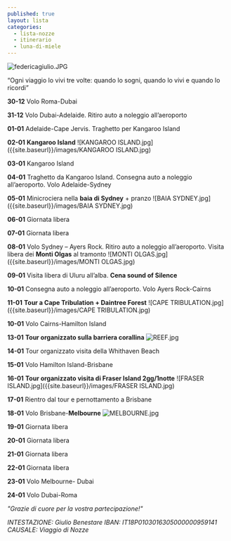```yaml
---
published: true
layout: lista
categories:
  - lista-nozze
  - itinerario
  - luna-di-miele
---
```

![federicagiulio.JPG]({{site.baseurl}}/images/federicagiulio.JPG)

“Ogni viaggio lo vivi tre volte: quando lo sogni, quando lo vivi e quando lo ricordi” 

**30-12** Volo Roma-Dubai

**31-12** Volo Dubai-Adelaide. Ritiro auto a noleggio all’aeroporto 

**01-01** Adelaide-Cape Jervis. Traghetto per Kangaroo Island

**02-01** **Kangaroo Island**
![KANGAROO ISLAND.jpg]({{site.baseurl}}/images/KANGAROO ISLAND.jpg)

**03-01** Kangaroo Island

**04-01** Traghetto da Kangaroo Island. Consegna auto a noleggio all’aeroporto. Volo Adelaide-Sydney

**05-01** Minicrociera nella **baia di Sydney** + pranzo
![BAIA SYDNEY.jpg]({{site.baseurl}}/images/BAIA SYDNEY.jpg)

**06-01** Giornata libera

**07-01** Giornata libera

**08-01** Volo Sydney – Ayers Rock. Ritiro auto a noleggio all’aeroporto. Visita libera dei **Monti Olgas** al tramonto
![MONTI OLGAS.jpg]({{site.baseurl}}/images/MONTI OLGAS.jpg)

**09-01** Visita libera di Uluru all’alba. **Cena sound of Silence**

**10-01** Consegna auto a noleggio all’aeroporto. Volo Ayers Rock-Cairns

**11-01** **Tour a Cape Tribulation + Daintree Forest**
![CAPE TRIBULATION.jpg]({{site.baseurl}}/images/CAPE TRIBULATION.jpg)

**10-01** Volo Cairns-Hamilton Island

**13-01** **Tour organizzato sulla barriera corallina**
![REEF.jpg]({{site.baseurl}}/images/REEF.jpg)

**14-01** Tour organizzato visita della Whithaven Beach

**15-01** Volo Hamilton Island-Brisbane

**16-01** **Tour organizzato visita di Fraser Island 2gg/1notte**
![FRASER ISLAND.jpg]({{site.baseurl}}/images/FRASER ISLAND.jpg)

**17-01** Rientro dal tour e pernottamento a Brisbane

**18-01** Volo Brisbane-**Melbourne**
![MELBOURNE.jpg]({{site.baseurl}}/images/MELBOURNE.jpg)

**19-01** Giornata libera

**20-01** Giornata libera

**21-01** Giornata libera

**22-01** Giornata libera

**23-01** Volo Melbourne- Dubai

**24-01** Volo Dubai-Roma

_"Grazie di cuore per la vostra partecipazione!"_

<address>
INTESTAZIONE: Giulio Benestare
IBAN: IT18P0103016305000000959141
CAUSALE: Viaggio di Nozze
</address>
